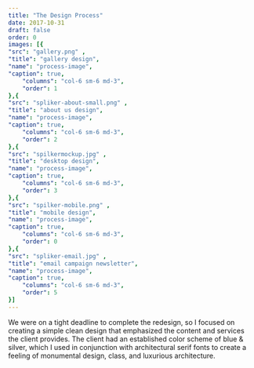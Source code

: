 ```yaml
---
title: "The Design Process"
date: 2017-10-31
draft: false
order: 0
images: [{
"src": "gallery.png" ,
"title": "gallery design",
"name": "process-image",
"caption": true,
    "columns": "col-6 sm-6 md-3",
    "order": 1
},{
"src": "spliker-about-small.png" ,
"title": "about us design",
"name": "process-image",
"caption": true,
    "columns": "col-6 sm-6 md-3",
    "order": 2
},{
"src": "spilkermockup.jpg" ,
"title": "desktop design",
"name": "process-image",
"caption": true,
    "columns": "col-6 sm-6 md-3",
    "order": 3
},{
"src": "spilker-mobile.png" ,
"title": "mobile design",
"name": "process-image",
"caption": true,
    "columns": "col-6 sm-6 md-3",
    "order": 0
},{
"src": "spliker-email.jpg" ,
"title": "email campaign newsletter",
"name": "process-image",
"caption": true,
    "columns": "col-6 sm-6 md-3",
    "order": 5
}]
---
```

We were on a tight deadline to complete the redesign, so I focused on creating a simple clean design that emphasized the content and services the client provides. The client had an established color scheme of blue & silver, which I used in conjunction with architectural serif fonts to create a feeling of monumental design, class, and luxurious architecture.